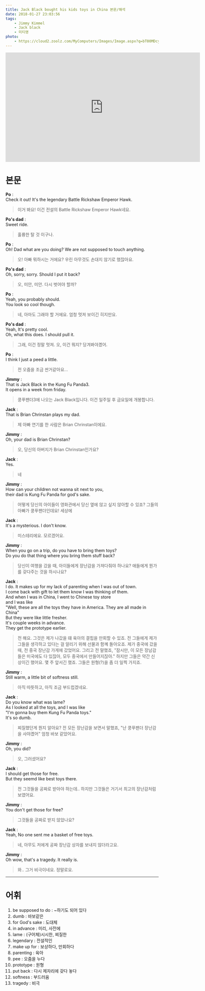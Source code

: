 ```yaml
---
title: Jack Black bought his kids toys in China 본문/해석
date: 2018-01-27 23:03:56
tags:
    - Jimmy Kimmel
    - Jack black
    - 미티영
photo: 
    - https://cloud2.zoolz.com/MyComputers/Images/Image.aspx?q=bT00MDcyNDcma2V5PTIxOTA5NTY4NjUmdHlwZT1sJno9MjAxOC8wNS8yMCAxMjo1Ng==
---
```


<iframe width="640" height="360" src="https://www.youtube.com/embed/vckEDtCbDxw" frameborder="0" allow="autoplay; encrypted-media" allowfullscreen></iframe>

# 본문
**Po** :  
Check it out! It's the legendary Battle Rickshaw Emperor Hawk.  
> 이거 봐요! 이건 전설의 Battle Rickshaw Emperor Hawk네요.  

**Po's dad** :  
Sweet ride.  
> 훌륭한 탈 것 이구나.

**Po** :  
Oh! Dad what are you doing? We are not supposed to touch anything.  
> 오! 아빠 뭐하시는 거에요? 우린 아무것도 손대지 않기로 했잖아요.  

**Po's dad** :  
Oh, sorry, sorry. Should I put it back?  
> 오, 미안, 미안. 다시 벗어야 할까?  

**Po** :  
Yeah, you probably should.  
You look so cool though.  
> 네, 아마도 그래야 할 거에요.
    엄청 멋져 보이긴 히지만요.  

**Po's dad** :  
Yeah, It's pretty cool.  
Oh, what this does. I should pull it.  
> 그래, 이건 정말 멋져.
    오, 이건 뭐지? 당겨봐야곘어.  

**Po** :  
I think I just a peed a little.  
> 전 오줌을 조금 싼거같아요...

**Jimmy** :  
That is Jack Black in the Kung Fu Panda3.  
It opens in a week from friday.  
> 쿵푸팬더3에 나오는 Jack Black입니다.
    이건 일주일 후 금요일에 개봉합니다.  

**Jack** :  
That is Brian Chrinstan plays my dad.  
> 제 아빠 연기를 한 사람은 Brian Chrinstan이에요.  

**Jimmy** :  
Oh, your dad is Brian Chrinstan?  
> 오, 당신의 아버지가 Brian Chrinstan인가요?  

**Jack** :  
Yes.  
> 네

**Jimmy** :  
How can your children not wanna sit next to you,  
their dad is Kung Fu Panda for god's sake.  
> 어떻게 당신의 아이들이 영화관에서 당신 옆에 않고 싶지 않아할 수 있죠?
    그들의 아빠가 쿵푸팬더인데요! 세상에

**Jack** :  
It's a mysterious. I don't know.  
> 미스테리에요. 모르겠어요.  

**Jimmy** :  
When you go on a trip, do you have to bring them toys?  
Do you do that thing where you bring them stuff back?  
> 당신이 여행을 갔을 때, 아이들에게 장난감을 가져다줘야 하나요?
    애들에게 뭔가를 갖다주는 것을 하시나요?  

**Jack** :  
I do. It makes up for my lack of parenting when I was out of town.  
I come back with gift to let them know I was thinking of them.  
And when I was in China, I went to Chinese toy store  
and I was like  
"Well, these are all the toys they have in America. They are all made in China"  
But they were like little fresher.  
It's couple weeks in advance.  
They get the prototype earlier.  
> 전 해요. 그것은 제가 나갔을 떄 육아의 결핍을 만회할 수 있죠.
    전 그들에게 제가 그들을 생각하고 있다는 걸 알리기 위해 선물과 함꼐 돌아오죠.
    제가 중국에 갔을때, 전 중국 장난감 가게에 갔었어요.
    그리고 전 말했죠,
    "잠시만, 이 모든 장남감들은 미국에도 다 있잖아, 모두 중국에서 만들어지짆아."
    하지만 그들은 약간 신상이긴 했어요.
    몇 주 앞서긴 했죠.
    그들은 원형(?)을 좀 더 일찍 가지죠.

**Jimmy** :  
Still warm, a little bit of softness still.  
> 아직 따뜻하고, 아직 조금 부드럽겠네요.  

**Jack** :  
Do you know what was lame?  
As I looked at all the toys, and I was like  
"I'm gonna buy them Kung Fu Panda toys."  
It's so dumb.  
> 찌질했던게 뭔지 알아요?
    전 모든 장난감을 보면서 말했죠,
    "난 쿵푸팬더 장난감을 사야곘어"
    엄청 바보 같았어요.

**Jimmy** :  
Oh, you did?  
> 오, 그러셨어요?

**Jack** :  
I should get those for free.  
But they seemd like best toys there.  
> 전 그것들을 공짜로 받아야 하는데..
    하지만 그것들은 거기서 최고의 장난감처럼 보였어요.  

**Jimmy** :  
You don't get those for free?  
> 그것들을 공짜로 받지 않았나요?  

**Jack** :  
Yeah, No one sent me a basket of free toys.  
> 네, 아무도 저에게 공짜 장난감 상자를 보내지 않더라고요.  

**Jimmy** :  
Oh wow, that's a tragedy. It really is.  
> 와.. 그거 비극이네요. 정말로요.  

---

# 어휘
1. be supposed to do : ~하기도 되어 있다
1. dumb : 바보같은
1. for God's sake : 도대체
1. in advance : 미리, 사전에
1. lame : (구어체)시시한, 찌질한
1. legendary : 전설적인
1. make up for : 보상하다, 만회하다
1. parenting : 육아
1. pee : 오줌을 누다
1. prototype : 원형
1. put back : 다시 제자리에 갖다 놓다
1. softness : 부드러움
1. tragedy : 비극

<!-- more -->